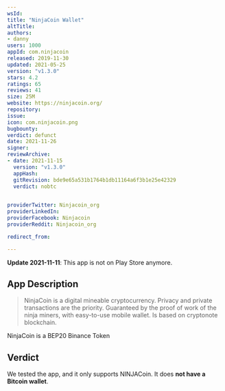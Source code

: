 ```yaml
---
wsId:
title: "NinjaCoin Wallet"
altTitle:
authors:
- danny
users: 1000
appId: com.ninjacoin
released: 2019-11-30
updated: 2021-05-25
version: "v1.3.0"
stars: 4.2
ratings: 65
reviews: 41
size: 25M
website: https://ninjacoin.org/
repository:
issue:
icon: com.ninjacoin.png
bugbounty:
verdict: defunct
date: 2021-11-26
signer:
reviewArchive:
- date: 2021-11-15
  version: "v1.3.0"
  appHash: 
  gitRevision: bde9e65a531b1764b1db11164a6f3b1e25e42329
  verdict: nobtc
  

providerTwitter: Ninjacoin_org
providerLinkedIn:
providerFacebook: Ninjacoin
providerReddit: Ninjacoin_org

redirect_from:

---
```



**Update 2021-11-11**: This app is not on Play Store anymore.

## App Description

> NinjaCoin is a digital mineable cryptocurrency. Privacy and private transactions are the priority. Guaranteed by the proof of work of the ninja miners, with easy-to-use mobile wallet. Is based on cryptonote blockchain.

NinjaCoin is a BEP20 Binance Token

## Verdict

We tested the app, and it only supports NINJACoin. It does **not have a Bitcoin wallet**.
